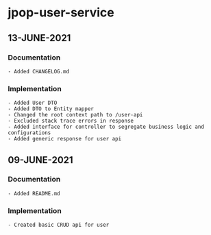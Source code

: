 # jpop-user-service

## 13-JUNE-2021

### Documentation

    - Added CHANGELOG.md

### Implementation

    - Added User DTO
    - Added DTO to Entity mapper
    - Changed the root context path to /user-api
    - Excluded stack trace errors in response
    - Added interface for controller to segregate business logic and configurations
    - Added generic response for user api

## 09-JUNE-2021

### Documentation

    - Added README.md

### Implementation

    - Created basic CRUD api for user